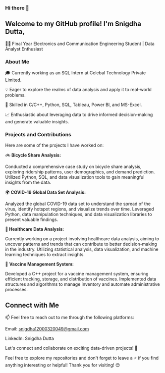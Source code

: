 ### Hi there 👋
## Welcome to my GitHub profile! I'm Snigdha Dutta,

👩‍💻 Final Year Electronics and Communication Engineering Student | Data Analyst Enthusiast

### **About Me**

🎓 Currently working as an SQL Intern at Celebal Technology Private Limited.

💡 Eager to explore the realms of data analysis and apply it to real-world problems.

🌟 Skilled in C/C++, Python, SQL, Tableau, Power BI, and MS-Excel.

📈 Enthusiastic about leveraging data to drive informed decision-making and generate valuable insights.

### **Projects and Contributions**

Here are some of the projects I have worked on:

🚲 **Bicycle Share Analysis:**

Conducted a comprehensive case study on bicycle share analysis, exploring ridership patterns, user demographics, and demand prediction. Utilized Python, SQL, and data visualization tools to gain meaningful insights from the data.

🌍 **COVID-19 Global Data Set Analysis:**

Analyzed the global COVID-19 data set to understand the spread of the virus, identify hotspot regions, and visualize trends over time. Leveraged Python, data manipulation techniques, and data visualization libraries to present valuable findings.

**🏥 Healthcare Data Analysis:** 

Currently working on a project involving healthcare data analysis, aiming to uncover patterns and trends that can contribute to better decision-making in the industry. Utilizing statistical analysis, data visualization, and machine learning techniques to extract insights.

💉 **Vaccine Management System:** 

Developed a C++ project for a vaccine management system, ensuring efficient tracking, storage, and distribution of vaccines. Implemented data structures and algorithms to manage inventory and automate administrative processes.

## **Connect with Me**

📫 Feel free to reach out to me through the following platforms:

Email: snigdha12000320049@gmail.com

LinkedIn: Snigdha Dutta

Let's connect and collaborate on exciting data-driven projects! 🤝

Feel free to explore my repositories and don't forget to leave a ⭐️ if you find anything interesting or helpful! Thank you for visiting! 😊
